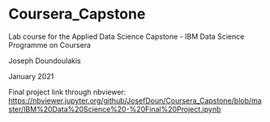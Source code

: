 # Coursera_Capstone
Lab course for the Applied Data Science Capstone - IBM Data Science Programme on Coursera

Joseph Doundoulakis

January 2021

Final project link through nbviewer: https://nbviewer.jupyter.org/github/JosefDoun/Coursera_Capstone/blob/master/IBM%20Data%20Science%20-%20Final%20Project.ipynb
